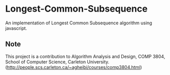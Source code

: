 Longest-Common-Subsequence
==========================
An implementation of Longest Common Subsequence algorithm using javascript.

Note
----
This project is a contribution to Algorithm Analysis and Design, COMP 3804, School of Computer Science, Carleton University. (http://people.scs.carleton.ca/~agheibi/courses/comp3804.html)
